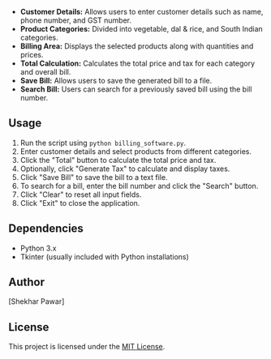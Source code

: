 

- **Customer Details:** Allows users to enter customer details such as name, phone number, and GST number.
- **Product Categories:** Divided into vegetable, dal & rice, and South Indian categories.
- **Billing Area:** Displays the selected products along with quantities and prices.
- **Total Calculation:** Calculates the total price and tax for each category and overall bill.
- **Save Bill:** Allows users to save the generated bill to a file.
- **Search Bill:** Users can search for a previously saved bill using the bill number.

## Usage

1. Run the script using `python billing_software.py`.
2. Enter customer details and select products from different categories.
3. Click the "Total" button to calculate the total price and tax.
4. Optionally, click "Generate Tax" to calculate and display taxes.
5. Click "Save Bill" to save the bill to a text file.
6. To search for a bill, enter the bill number and click the "Search" button.
7. Click "Clear" to reset all input fields.
8. Click "Exit" to close the application.

## Dependencies

- Python 3.x
- Tkinter (usually included with Python installations)

## Author

[Shekhar Pawar]

## License

This project is licensed under the [MIT License](LICENSE).
